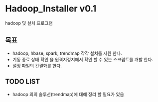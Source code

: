# Hadoop_Installer v0.1

hadoop 및 설치 프로그램

## 목표

- hadoop, hbase, spark, trendmap 각각 설치를 지원 한다.
- 기동 종료 상태 확인 을 원격지정지에서 확인 할 수 있는 스크립트를 개발 한다.
- 설정 파일의 간결화를 한다.

## TODO LIST

- hadoop 외의 솔루션(trendmap)에 대해 정리 할 필요가 있음
